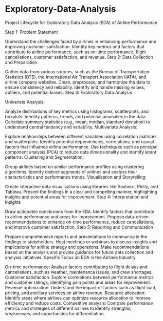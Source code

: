 # Exploratory-Data-Analysis


Project Lifecycle for Exploratory Data Analysis (EDA) of Airline Performance

Step 1: Problem Statement

Understand the challenges faced by airlines in enhancing performance and improving customer satisfaction.
Identify key metrics and factors that contribute to airline performance, such as on-time performance, flight cancellations, customer satisfaction, and revenue.
Step 2: Data Collection and Preparation

Gather data from various sources, such as the Bureau of Transportation Statistics (BTS), the International Air Transport Association (IATA), and airline company websites.
Clean, preprocess, and harmonize the data to ensure consistency and reliability.
Identify and handle missing values, outliers, and potential biases.
Step 3: Exploratory Data Analysis

Univariate Analysis:

Analyze distributions of key metrics using histograms, scatterplots, and boxplots.
Identify patterns, trends, and potential anomalies in the data.
Calculate summary statistics (e.g., mean, median, standard deviation) to understand central tendency and variability.
Multivariate Analysis:

Explore relationships between different variables using correlation matrices and scatterplots.
Identify potential dependencies, correlations, and causal factors that influence airline performance.
Use techniques such as principal component analysis (PCA) to reduce data dimensionality and identify latent patterns.
Clustering and Segmentation:

Group airlines based on similar performance profiles using clustering algorithms.
Identify distinct segments of airlines and analyze their characteristics and performance trends.
Visualization and Storytelling:

Create interactive data visualizations using libraries like Seaborn, Plotly, and Tableau.
Present the findings in a clear and compelling manner, highlighting insights and potential areas for improvement.
Step 4: Interpretation and Insights

Draw actionable conclusions from the EDA.
Identify factors that contribute to airline performance and areas for improvement.
Propose data-driven recommendations to enhance on-time performance, reduce cancellations, and improve customer satisfaction.
Step 5: Reporting and Communication

Prepare comprehensive reports and presentations to communicate the findings to stakeholders.
Host meetings or webinars to discuss insights and implications for airline strategy and operations.
Make recommendations based on the analysis and provide guidance for future data collection and analysis initiatives.
Specific Focus on EDA in the Airlines Industry

On-time performance: Analyze factors contributing to flight delays and cancellations, such as weather, maintenance issues, and crew shortages.
Customer satisfaction: Explore correlations between performance metrics and customer ratings, identifying pain points and areas for improvement.
Revenue optimization: Understand the impact of factors such as flight load, pricing, and ancillary services on airline revenue.
Resource allocation: Identify areas where airlines can optimize resource allocation to improve efficiency and reduce costs.
Competitive analysis: Compare performance metrics and strategies of different airlines to identify strengths, weaknesses, and opportunities for differentiation.
